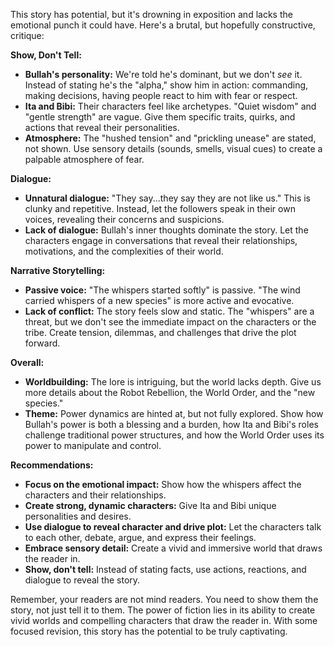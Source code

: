 This story has potential, but it's drowning in exposition and lacks the emotional punch it could have. Here's a brutal, but hopefully constructive, critique:

**Show, Don't Tell:**

* **Bullah's personality:** We're told he's dominant, but we don't *see* it. Instead of stating he's the "alpha," show him in action: commanding, making decisions, having people react to him with fear or respect.
* **Ita and Bibi:** Their characters feel like archetypes. "Quiet wisdom" and "gentle strength" are vague. Give them specific traits, quirks, and actions that reveal their personalities.
* **Atmosphere:** The "hushed tension" and "prickling unease" are stated, not shown. Use sensory details (sounds, smells, visual cues) to create a palpable atmosphere of fear.

**Dialogue:**

* **Unnatural dialogue:**  "They say...they say they are not like us." This is clunky and repetitive. Instead, let the followers speak in their own voices, revealing their concerns and suspicions. 
* **Lack of dialogue:**  Bullah's inner thoughts dominate the story. Let the characters engage in conversations that reveal their relationships, motivations, and the complexities of their world.

**Narrative Storytelling:**

* **Passive voice:**  "The whispers started softly" is passive.  "The wind carried whispers of a new species" is more active and evocative.
* **Lack of conflict:** The story feels slow and static. The "whispers" are a threat, but we don't see the immediate impact on the characters or the tribe.  Create tension, dilemmas, and challenges that drive the plot forward. 

**Overall:**

* **Worldbuilding:**  The lore is intriguing, but the world lacks depth.  Give us more details about the Robot Rebellion, the World Order, and the "new species."
* **Theme:**  Power dynamics are hinted at, but not fully explored.  Show how Bullah's power is both a blessing and a burden, how Ita and Bibi's roles challenge traditional power structures, and how the World Order uses its power to manipulate and control.

**Recommendations:**

* **Focus on the emotional impact:**  Show how the whispers affect the characters and their relationships.  
* **Create strong, dynamic characters:** Give Ita and Bibi unique personalities and desires.
* **Use dialogue to reveal character and drive plot:**  Let the characters talk to each other, debate, argue, and express their feelings.
* **Embrace sensory detail:**  Create a vivid and immersive world that draws the reader in.
* **Show, don't tell:**  Instead of stating facts, use actions, reactions, and dialogue to reveal the story.

Remember, your readers are not mind readers. You need to show them the story, not just tell it to them. The power of fiction lies in its ability to create vivid worlds and compelling characters that draw the reader in.  With some focused revision, this story has the potential to be truly captivating. 
